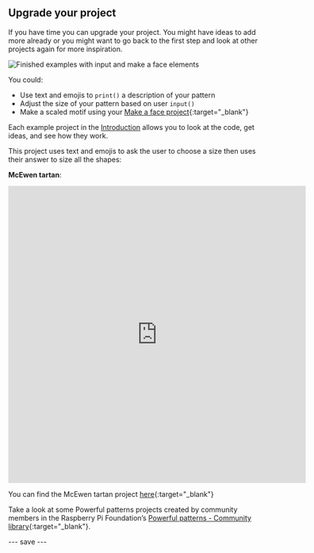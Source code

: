 ## Upgrade your project

If you have time you can upgrade your project. You might have ideas to add more already or you might want to go back to the first step and look at other projects again for more inspiration.

![Finished examples with input and make a face elements](images/upgrade.gif)

You could:
- Use text and emojis to `print()` a description of your pattern
- Adjust the size of your pattern based on user `input()`
- Make a scaled motif using your [Make a face project](https://projects.raspberrypi.org/en/projects/make-a-face){:target="_blank"}

Each example project in the [Introduction](.) allows you to look at the code, get ideas, and see how they work.

This project uses text and emojis to ask the user to choose a size then uses their answer to size all the shapes:

**McEwen tartan**: 
<iframe src="https://editor.raspberrypi.org/en/embed/viewer/mcewen-tartan-example" width="600" height="600" frameborder="0" marginwidth="0" marginheight="0" allowfullscreen>
</iframe>

You can find the McEwen tartan project [here](https://editor.raspberrypi.org/en/projects/mcewen-tartan-example){:target="_blank"}


Take a look at some Powerful patterns projects created by community members in the Raspberry Pi Foundation’s [Powerful patterns - Community library](https://wke.lt/w/s/yyNPQT){:target="_blank"}.

--- save ---

